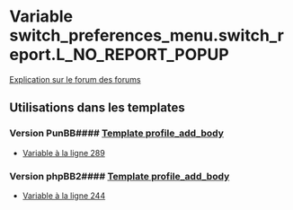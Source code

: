 # Variable switch_preferences_menu.switch_report.L_NO_REPORT_POPUP
[Explication sur le forum des forums](http://forum.forumactif.com/t294113-listing-des-variables#switch_preferences_menu.switch_report.L_NO_REPORT_POPUP)
## Utilisations dans les templates
### Version PunBB#### [Template profile_add_body](punbb/profile_add_body.md)
* [Variable à la ligne 289](../punbb/profile_add_body.tpl#L289)
### Version phpBB2#### [Template profile_add_body](subsilver/profile_add_body.md)
* [Variable à la ligne 244](../subsilver/profile_add_body.tpl#L244)